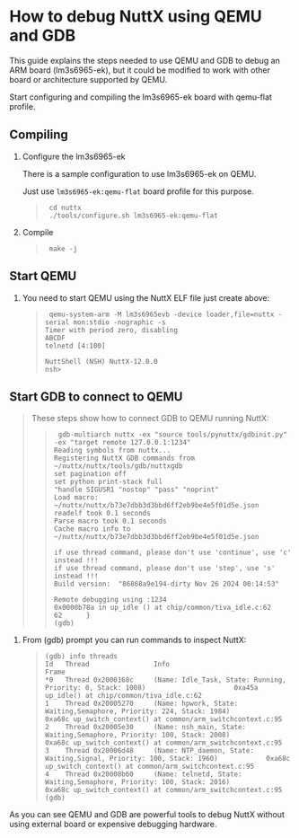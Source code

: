 # How to debug NuttX using QEMU and GDB

This guide explains the steps needed to use QEMU and GDB to debug an ARM
board (lm3s6965-ek), but it could be modified to work with other board
or architecture supported by QEMU.

Start configuring and compiling the lm3s6965-ek board with qemu-flat
profile.

## Compiling

1.  Configure the lm3s6965-ek
    
    There is a sample configuration to use lm3s6965-ek on QEMU.
    
    Just use `lm3s6965-ek:qemu-flat` board profile for this purpose.
    
    > 
    > 
    > ``` console
    >  cd nuttx
    >  ./tools/configure.sh lm3s6965-ek:qemu-flat
    > ```

2.  Compile
    
    > 
    > 
    > ``` console
    >  make -j
    > ```

## Start QEMU

1.  You need to start QEMU using the NuttX ELF file just create above:
    
    > 
    > 
    > ``` console
    >  qemu-system-arm -M lm3s6965evb -device loader,file=nuttx -serial mon:stdio -nographic -s
    > Timer with period zero, disabling
    > ABCDF
    > telnetd [4:100]
    > 
    > NuttShell (NSH) NuttX-12.0.0
    > nsh>
    > ```

## Start GDB to connect to QEMU

> These steps show how to connect GDB to QEMU running NuttX:
> 
> > 
> > 
> > ``` console
> >  gdb-multiarch nuttx -ex "source tools/pynuttx/gdbinit.py" -ex "target remote 127.0.0.1:1234"
> > Reading symbols from nuttx...
> > Registering NuttX GDB commands from ~/nuttx/nuttx/tools/gdb/nuttxgdb
> > set pagination off
> > set python print-stack full
> > "handle SIGUSR1 "nostop" "pass" "noprint"
> > Load macro: ~/nuttx/nuttx/b73e7dbb3d3bbd6ff2eb9be4e5f01d5e.json
> > readelf took 0.1 seconds
> > Parse macro took 0.1 seconds
> > Cache macro info to ~/nuttx/nuttx/b73e7dbb3d3bbd6ff2eb9be4e5f01d5e.json
> > 
> > if use thread command, please don't use 'continue', use 'c' instead !!!
> > if use thread command, please don't use 'step', use 's' instead !!!
> > Build version:  "86868a9e194-dirty Nov 26 2024 00:14:53"
> > 
> > Remote debugging using :1234
> > 0x0000b78a in up_idle () at chip/common/tiva_idle.c:62
> > 62      }
> > (gdb)
> > ```

1.  From (gdb) prompt you can run commands to inspect NuttX:
    
    > 
    > 
    > ``` console
    > (gdb) info threads
    > Id   Thread                Info                                                                             Frame
    > *0   Thread 0x2000168c     (Name: Idle_Task, State: Running, Priority: 0, Stack: 1008)                      0xa45a up_idle() at chip/common/tiva_idle.c:62
    > 1    Thread 0x20005270     (Name: hpwork, State: Waiting,Semaphore, Priority: 224, Stack: 1984)             0xa68c up_switch_context() at common/arm_switchcontext.c:95
    > 2    Thread 0x20005e30     (Name: nsh_main, State: Waiting,Semaphore, Priority: 100, Stack: 2008)           0xa68c up_switch_context() at common/arm_switchcontext.c:95
    > 3    Thread 0x20006d48     (Name: NTP_daemon, State: Waiting,Signal, Priority: 100, Stack: 1960)            0xa68c up_switch_context() at common/arm_switchcontext.c:95
    > 4    Thread 0x20008b60     (Name: telnetd, State: Waiting,Semaphore, Priority: 100, Stack: 2016)            0xa68c up_switch_context() at common/arm_switchcontext.c:95
    > (gdb)
    > ```

As you can see QEMU and GDB are powerful tools to debug NuttX without
using external board or expensive debugging hardware.
